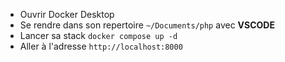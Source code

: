 - Ouvrir Docker Desktop
- Se rendre dans son repertoire `~/Documents/php` avec **VSCODE**
- Lancer sa stack `docker compose up -d`
- Aller à l'adresse `http://localhost:8000`
